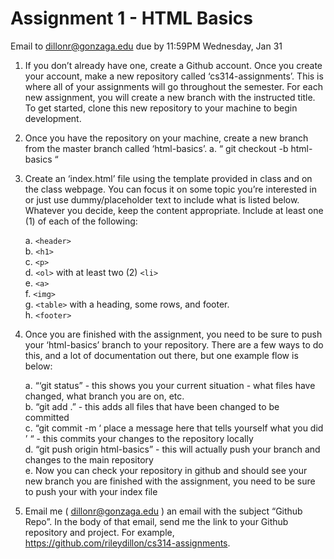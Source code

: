 # Assignment 1 - HTML Basics
Email to  dillonr@gonzaga.edu  due by 11:59PM Wednesday, Jan 31

1. If you don’t already have one, create a Github account. Once you create your account, make a new repository called ‘cs314-assignments’. This is where all of your assignments will go throughout the semester. For each new assignment, you will create a new branch with the instructed title. To get started, clone this new repository to your machine to begin development.

2. Once you have the repository on your machine, create a new branch from the master branch called ‘html-basics’.
a. “ git checkout -b html-basics “

3. Create an ‘index.html’ file using the template provided in class and on the class
webpage. You can focus it on some topic you’re interested in or just use dummy/placeholder text to include what is listed below. Whatever you decide, keep the content appropriate. Include at least one (1) of each of the following:

    a. ```<header>```   
    b. ```<h1>```   
    c. ```<p>```   
    d. ```<ol>``` with at least two (2) ```<li>```   
    e. ```<a>```   
    f. ```<img>```   
    g. ```<table>``` with a heading, some rows, and footer.   
    h. ```<footer>```   

4. Once you are finished with the assignment, you need to be sure to push your ‘html-basics’ branch to your repository. There are a few ways to do this, and a lot of documentation out there, but one example flow is below:

    a. “‘git status” - this shows you your current situation - what files have changed, what branch you are on, etc.   
    b. “git add .” - this adds all files that have been changed to be committed   
    c. “git commit -m ‘ place a message here that tells yourself what you did ’ “ - this commits your changes to the repository locally   
    d. “git push origin html-basics” - this will actually push your branch and changes to the main repository   
    e. Now you can check your repository in github and should see your new branch you are finished with the assignment, you need to be sure to push your with your index file    

5. Email me ( dillonr@gonzaga.edu ) an email with the subject “Github Repo”. In the body of that email, send me the link to your Github repository and project. For example, https://github.com/rileydillon/cs314-assignments.
